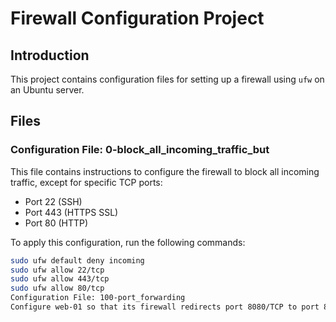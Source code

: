 # Firewall Configuration Project

## Introduction

This project contains configuration files for setting up a firewall using `ufw` on an Ubuntu server.

## Files

### Configuration File: 0-block_all_incoming_traffic_but

This file contains instructions to configure the firewall to block all incoming traffic, except for specific TCP ports:
- Port 22 (SSH)
- Port 443 (HTTPS SSL)
- Port 80 (HTTP)

To apply this configuration, run the following commands:
```bash
sudo ufw default deny incoming
sudo ufw allow 22/tcp
sudo ufw allow 443/tcp
sudo ufw allow 80/tcp
Configuration File: 100-port_forwarding
Configure web-01 so that its firewall redirects port 8080/TCP to port 80/TCP.
